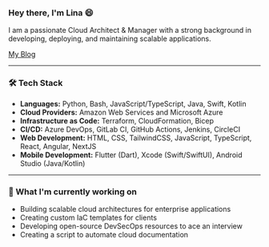 ### Hey there, I'm Lina  :smile:

I am a passionate Cloud Architect & Manager with a strong background in developing, deploying, and maintaining scalable applications.

[My Blog](https://linabrihoum.com)

---
### 🛠️ Tech Stack
- **Languages:** Python, Bash, JavaScript/TypeScript, Java, Swift, Kotlin
- **Cloud Providers:** Amazon Web Services and Microsoft Azure
- **Infrastructure as Code:** Terraform, CloudFormation, Bicep
- **CI/CD:** Azure DevOps, GitLab CI, GitHub Actions, Jenkins, CircleCI
- **Web Development:** HTML, CSS, TailwindCSS, JavaScript, TypeScript, React, Angular, NextJS
- **Mobile Development:** Flutter (Dart), Xcode (Swift/SwiftUI), Android Studio (Java/Kotlin)
---

### 🌱 What I'm currently working on

- Building scalable cloud architectures for enterprise applications
- Creating custom IaC templates for clients
- Developing open-source DevSecOps resources to ace an interview
- Creating a script to automate cloud documentation
